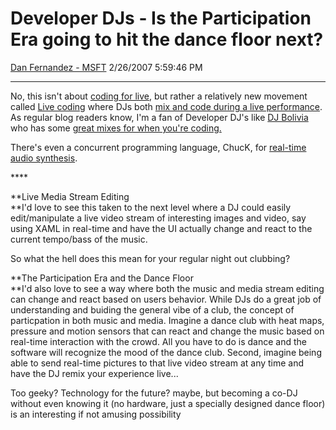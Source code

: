 <div id="page">

# Developer DJs - Is the Participation Era going to hit the dance floor next?

[Dan Fernandez -
MSFT](https://social.msdn.microsoft.com/profile/Dan%20Fernandez%20-%20MSFT)
2/26/2007 5:59:46 PM

-----

<div id="content">

No, this isn't about [coding for live](http://dev.live.com), but rather
a relatively new movement called [Live
coding](http://en.wikipedia.org/wiki/Live_coding) where DJs both [mix
and code during a live
performance](http://www.wired.com/news/technology/0,71248-0.html?tw=wn_index_1).
As regular blog readers know, I'm a fan of Developer DJ's like [DJ
Bolivia](http://www.djbolivia.ca/) who has some [great mixes for when
you're
coding.](http://blogs.msdn.com/danielfe/archive/2006/03/13/550975.aspx)

There's even a concurrent programming language, ChucK, for [real-time
audio synthesis](http://en.wikipedia.org/wiki/ChucK).

**** 

**Live Media Stream Editing  
**I'd love to see this taken to the next level where a DJ could easily
edit/manipulate a live video stream of interesting images and video, say
using XAML in real-time and have the UI actually change and react to the
current tempo/bass of the music.

So what the hell does this mean for your regular night out clubbing?

**The Participation Era and the Dance Floor  
**I'd also love to see a way where both the music and media stream
editing can change and react based on users behavior. While DJs do a
great job of understanding and buiding the general vibe of a club, the
concept of particpation in both music and media. Imagine a dance club
with heat maps, pressure and motion sensors that can react and change
the music based on real-time interaction with the crowd. All you have to
do is dance and the software will recognize the mood of the dance club.
Second, imagine being able to send real-time pictures to that live video
stream at any time and have the DJ remix your experience live...

Too geeky? Technology for the future? maybe, but becoming a co-DJ
without even knowing it (no hardware, just a specially designed dance
floor) is an interesting if not amusing possibility

</div>

</div>
